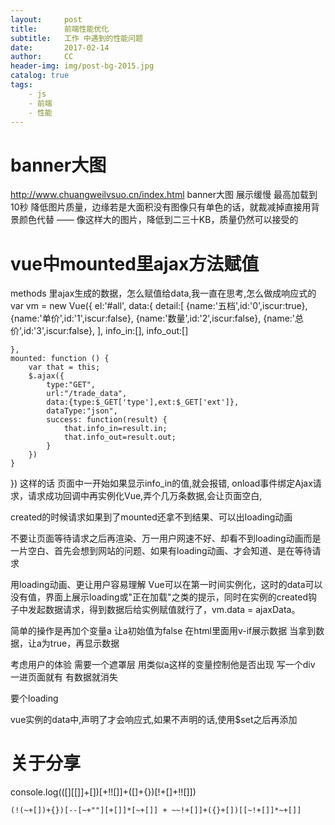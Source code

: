 ```yaml
---
layout:     post
title:      前端性能优化
subtitle:   工作 中遇到的性能问题 
date:       2017-02-14
author:     CC
header-img: img/post-bg-2015.jpg
catalog: true
tags:
    - js
    - 前端
    - 性能
---
```


# banner大图

http://www.chuangweilvsuo.cn/index.html
banner大图 展示缓慢 最高加载到10秒
降低图片质量，边缘若是大面积没有图像只有单色的话，就裁减掉直接用背景颜色代替 —— 像这样大的图片，降低到二三十KB，质量仍然可以接受的

# vue中mounted里ajax方法赋值
 methods 里ajax生成的数据，怎么赋值给data,我一直在思考,怎么做成响应式的
 var vm = new Vue({
    el:'#all',
    data:{
        detail:[
            {name:'五档',id:'0',iscur:true},
            {name:'单价',id:'1',iscur:false},
            {name:'数量',id:'2',iscur:false},
            {name:'总价',id:'3',iscur:false},
        ],
        info_in:[],
        info_out:[]
        
    },
    mounted: function () {
        var that = this;
        $.ajax({
            type:"GET",
            url:"/trade_data",
            data:{type:$_GET['type'],ext:$_GET['ext']},
            dataType:"json",
            success: function(result) {
                that.info_in=result.in;
                that.info_out=result.out;
            }
        })
    }
 })
 这样的话 页面中一开始如果显示info_in的值,就会报错,
 onload事件绑定Ajax请求，请求成功回调中再实例化Vue,弄个几万条数据,会让页面空白,
 
created的时候请求如果到了mounted还拿不到结果、可以出loading动画

不要让页面等待请求之后再渲染、万一用户网速不好、却看不到loading动画而是一片空白、首先会想到网站的问题、如果有loading动画、才会知道、是在等待请求

用loading动画、更让用户容易理解
Vue可以在第一时间实例化，这时的data可以没有值，界面上展示loading或"正在加载"之类的提示，同时在实例的created钩子中发起数据请求，得到数据后给实例赋值就行了，vm.data = ajaxData。

简单的操作是再加个变量a 让a初始值为false 在html里面用v-if展示数据 当拿到数据，让a为true，再显示数据

考虑用户的体验 需要一个遮罩层 用类似a这样的变量控制他是否出现 写一个div 一进页面就有 有数据就消失  

要个loading 

vue实例的data中,声明了才会响应式,如果不声明的话,使用$set之后再添加
# 关于分享



console.log(([][[]]+[])[+!![]]+([]+{})[!+[]+!![]])

```
(!(~+[])+{})[--[~+""][+[]]*[~+[]] + ~~!+[]]+({}+[])[[~!+[]]*~+[]]
```
